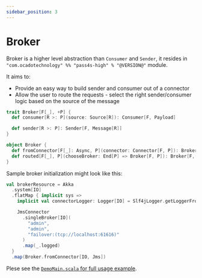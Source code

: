 ```yaml
---
sidebar_position: 3
---
```


# Broker

Broker is a higher level abstraction than `Consumer` and `Sender`, it resides in `"com.ocadotechnology" %% "pass4s-high" % "@VERSION@"` module.

It aims to:
 - Provide an easy way to build sender and consumer out of a connector
 - Allow the user to route the requests - select the right sender/consumer logic based on the source of the message

```scala
trait Broker[F[_], +P] {
  def consumer[R >: P](source: Source[R]): Consumer[F, Payload]

  def sender[R >: P]: Sender[F, Message[R]]
}

object Broker {
  def fromConnector[F[_]: Async, P](connector: Connector[F, P]): Broker[F, P]
  def routed[F[_], P](chooseBroker: End[P] => Broker[F, P]): Broker[F, P]
}
```

Sample broker initialization might look like this:

```scala
val brokerResource = Akka
  .system[IO]
  .flatMap { implicit sys =>
    implicit val connectorLogger: Logger[IO] = Slf4jLogger.getLoggerFromClass[IO](classOf[Connector[IO, Jms]])

    JmsConnector
      .singleBroker[IO](
        "admin",
        "admin",
        "failover:(tcp://localhost:61616)"
      )
      .map(_.logged)
  }
  .map(Broker.fromConnector[IO, Jms])
```

Plese see the [`DemoMain.scala` for full usage example](https://github.com/ocadotechnology/pass4s/blob/main/demo/src/main/scala/com/ocadotechnology/pass4s/demo/DemoMain.scala).
